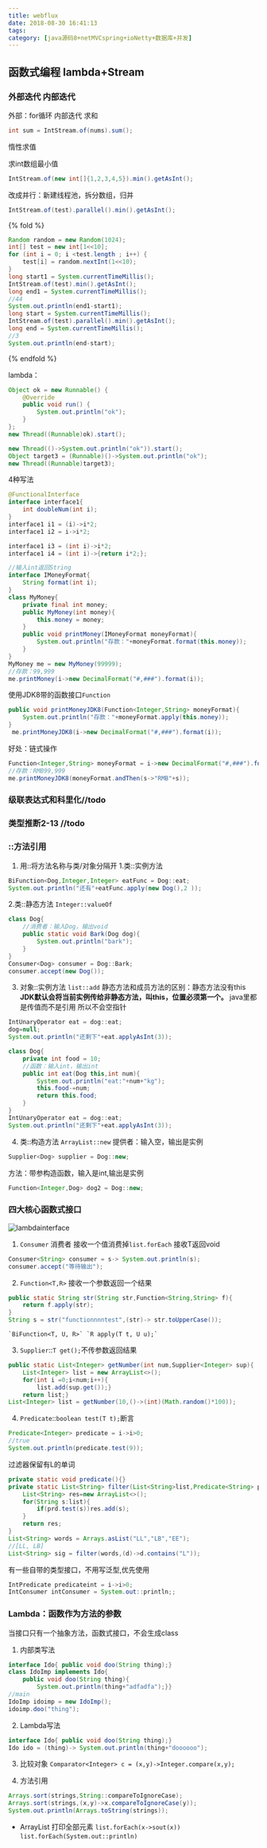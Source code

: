 ```yaml
---
title: webflux
date: 2018-08-30 16:41:13
tags:
category: [java源码8+netMVCspring+ioNetty+数据库+并发]
---
```

## 函数式编程 lambda+Stream
### 外部迭代 内部迭代
外部：for循环
内部迭代
求和
```java
int sum = IntStream.of(nums).sum();
```

惰性求值

求int数组最小值
```java
IntStream.of(new int[]{1,2,3,4,5}).min().getAsInt();
```
改成并行：新建线程池，拆分数组，归并
```java
IntStream.of(test).parallel().min().getAsInt();
```
{% fold %}
```java
Random random = new Random(1024);
int[] test = new int[1<<10];
for (int i = 0; i <test.length ; i++) {
    test[i] = random.nextInt(1<<10);
}
long start1 = System.currentTimeMillis();
IntStream.of(test).min().getAsInt();
long end1 = System.currentTimeMillis();
//44
System.out.println(end1-start1);
long start = System.currentTimeMillis();
IntStream.of(test).parallel().min().getAsInt();
long end = System.currentTimeMillis();
//3
System.out.println(end-start);
```
{% endfold %}

lambda：
```java
Object ok = new Runnable() {
    @Override
    public void run() {
        System.out.println("ok");
    }
};
new Thread((Runnable)ok).start();

new Thread(()->System.out.println("ok")).start();
Object target3 = (Runnable)()->System.out.println("ok");
new Thread((Runnable)target3);
```
4种写法
```java
@FunctionalInterface
interface interface1{
    int doubleNum(int i);
}
interface1 i1 = (i)->i*2;
interface1 i2 = i->i*2;

interface1 i3 = (int i)->i*2;
interface1 i4 = (int i)->{return i*2;};
```


```java
//输入int返回String
interface IMoneyFormat{
    String format(int i);
}
class MyMoney{
    private final int money;
    public MyMoney(int money){
        this.money = money;
    }
    public void printMoney(IMoneyFormat moneyFormat){
        System.out.println("存款："+moneyFormat.format(this.money));
    }
}
MyMoney me = new MyMoney(99999);
//存款：99,999
me.printMoney(i->new DecimalFormat("#,###").format(i));
```
使用JDK8带的函数接口`Function`
```java
public void printMoneyJDK8(Function<Integer,String> moneyFormat){
    System.out.println("存款："+moneyFormat.apply(this.money));
}
 me.printMoneyJDK8(i->new DecimalFormat("#,###").format(i));
```

好处：链式操作
```java
Function<Integer,String> moneyFormat = i->new DecimalFormat("#,###").format(i);
//存款：RMB99,999
me.printMoneyJDK8(moneyFormat.andThen(s->"RMB"+s));
```

### 级联表达式和科里化//todo

### 类型推断2-13 //todo

### ::方法引用
1. 用::将方法名称与类/对象分隔开
1.类::实例方法 
```java
BiFunction<Dog,Integer,Integer> eatFunc = Dog::eat;
System.out.println("还有"+eatFunc.apply(new Dog(),2 ));
```
2.类::静态方法 `Integer::valueOf`
```java
class Dog{
    //消费者：输入Dog，输出void
    public static void Bark(Dog dog){
        System.out.println("bark");
    }
}
Consumer<Dog> consumer = Dog::Bark;
consumer.accept(new Dog());
```
3. 对象::实例方法 `list::add`
静态方法和成员方法的区别：静态方法没有this
**JDK默认会将当前实例传给非静态方法，叫this，位置必须第一个。**
java里都是传值而不是引用 所以不会空指针
```java
IntUnaryOperator eat = dog::eat;
dog=null;
System.out.println("还剩下"+eat.applyAsInt(3));
```
```java
class Dog{
    private int food = 10;
    //函数：输入int，输出int
    public int eat(Dog this,int num){
        System.out.println("eat:"+num+"kg");
        this.food-=num;
        return this.food;
    }
}
IntUnaryOperator eat = dog::eat;
System.out.println("还剩下"+eat.applyAsInt(3));
```
4. 类::构造方法 `ArrayList::new`
提供者：输入空，输出是实例
```java
Supplier<Dog> supplier = Dog::new;
```
方法：带参构造函数，输入是int,输出是实例
```java
Function<Integer,Dog> dog2 = Dog::new;
```

### 四大核心函数式接口
![lambdainterface](/images/lambdainterface.jpg)
1. `Consumer` 消费者 接收一个值消费掉`list.forEach` 接收T返回void
```java
Consumer<String> consumer = s-> System.out.println(s);
consumer.accept("等待输出");
```
2. `Function<T,R>` 接收一个参数返回一个结果
```java
public static String str(String str,Function<String,String> f){
    return f.apply(str);
}
String s = str("functionnnntest",(str)-> str.toUpperCase());
```
    `BiFunction<T, U, R>` `R apply(T t, U u);`
3. `Supplier`::`T get();`不传参数返回结果
```java
public static List<Integer> getNumber(int num,Supplier<Integer> sup){
    List<Integer> list = new ArrayList<>();
    for(int i =0;i<num;i++){
        list.add(sup.get());}
    return list;}
List<Integer> list = getNumber(10,()->(int)(Math.random()*100));
```
4. `Predicate`::`boolean test(T t);`断言
```java
Predicate<Integer> predicate = i->i>0;
//true
System.out.println(predicate.test(9));  
```

过滤器保留有L的单词
```java
private static void predicate(){}
private static List<String> filter(List<String>list,Predicate<String> prd){
    List<String> res=new ArrayList<>();
    for(String s:list){
        if(prd.test(s))res.add(s);
    }
    return res;
}
List<String> words = Arrays.asList("LL","LB","EE");
//[LL, LB]
List<String> sig = filter(words,(d)->d.contains("L"));
```

有一些自带的类型接口，不用写泛型,优先使用
```java
IntPredicate predicateint = i->i>0;
IntConsumer intConsumer = System.out::println;;
```

### Lambda：函数作为方法的参数
当接口只有一个抽象方法，函数式接口，不会生成class
1. 内部类写法
```java
interface Ido{ public void doo(String thing);}
class IdoImp implements Ido{
    public void doo(String thing){
        System.out.println(thing+"adfadfa");}}
//main
IdoImp idoimp = new IdoImp();
idoimp.doo("thing");
```
2. Lambda写法
```java
interface Ido{ public void doo(String thing);}
Ido ido = (thing)-> System.out.println(thing+"doooooo");
```
3. 比较对象
`Comparator<Integer> c = (x,y)->Integer.compare(x,y);`

4. 方法引用
```java
Arrays.sort(strings,String::compareToIgnoreCase);
Arrays.sort(strings,(x,y)->x.compareToIgnoreCase(y));
System.out.println(Arrays.toString(strings));
```
- ArrayList 打印全部元素
`list.forEach(x->sout(x))`
`list.forEach(System.out::println)`
